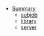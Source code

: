 * [Summary](source-code.md)
  * [subjob](./subjob.md)
  * [library](./library.md)
  * [server](./server.md)